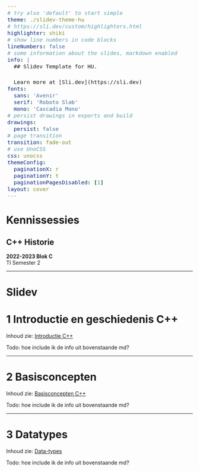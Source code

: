 ```yaml
---
# try also 'default' to start simple
theme: ./slidev-theme-hu
# https://sli.dev/custom/highlighters.html
highlighter: shiki
# show line numbers in code blocks
lineNumbers: false
# some information about the slides, markdown enabled
info: |
  ## Slidev Template for HU.

  Learn more at [Sli.dev](https://sli.dev)
fonts:
  sans: 'Avenir'
  serif: 'Roboto Slab'
  mono: 'Cascadia Mono'
# persist drawings in exports and build
drawings:
  persist: false
# page transition
transition: fade-out
# use UnoCSS
css: unocss
themeConfig:
  paginationX: r
  paginationY: t
  paginationPagesDisabled: [1]
layout: cover
---
```


<style>
code, pre {
  font-size: 0.9rem;
  line-height: 1.5rem;
}

pre {
  left: 6px;
  border-left: 3px solid rgba(255, 255, 255, 0.07);
}
</style>

# Kennissessies

## C++ Historie

<subtitle><b>2022-2023 Blok C</b><br>
TI Semester 2
</subtitle>

---

# Slidev

# 1 Introductie en geschiedenis C++

Inhoud zie: 
[Introductie C++](#introductie-c)

Todo: hoe include ik de info uit bovenstaande md?

---

# 2 Basisconcepten 

Inhoud zie: 
[Basisconcepten C++](#basisconcepten-c)

Todo: hoe include ik de info uit bovenstaande md?

---

# 3 Datatypes

Inhoud zie:
[Data-types](#data-types)

Todo: hoe include ik de info uit bovenstaande md?